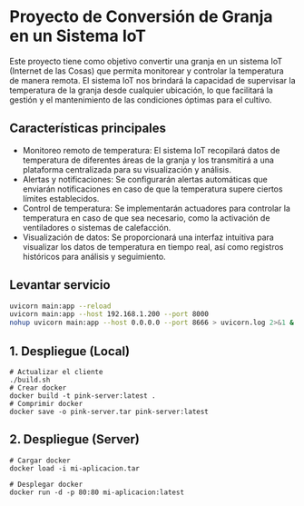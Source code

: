 # Proyecto de Conversión de Granja en un Sistema IoT

Este proyecto tiene como objetivo convertir una granja en un sistema IoT (Internet de las Cosas) que permita monitorear y controlar la temperatura de manera remota. El sistema IoT nos brindará la capacidad de supervisar la temperatura de la granja desde cualquier ubicación, lo que facilitará la gestión y el mantenimiento de las condiciones óptimas para el cultivo.

## Características principales

- Monitoreo remoto de temperatura: El sistema IoT recopilará datos de temperatura de diferentes áreas de la granja y los transmitirá a una plataforma centralizada para su visualización y análisis.
- Alertas y notificaciones: Se configurarán alertas automáticas que enviarán notificaciones en caso de que la temperatura supere ciertos límites establecidos.
- Control de temperatura: Se implementarán actuadores para controlar la temperatura en caso de que sea necesario, como la activación de ventiladores o sistemas de calefacción.
- Visualización de datos: Se proporcionará una interfaz intuitiva para visualizar los datos de temperatura en tiempo real, así como registros históricos para análisis y seguimiento.

## Levantar servicio
```sh
uvicorn main:app --reload
uvicorn main:app --host 192.168.1.200 --port 8000
nohup uvicorn main:app --host 0.0.0.0 --port 8666 > uvicorn.log 2>&1 &
```

## 1. Despliegue (Local)
```docker
# Actualizar el cliente
./build.sh
# Crear docker
docker build -t pink-server:latest .
# Comprimir docker
docker save -o pink-server.tar pink-server:latest
```
## 2. Despliegue (Server)
```docker
# Cargar docker
docker load -i mi-aplicacion.tar

# Desplegar docker
docker run -d -p 80:80 mi-aplicacion:latest
```
